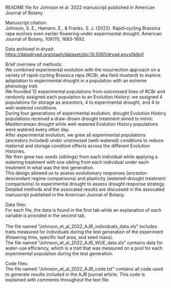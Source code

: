 README file for Johnson et al. 2022 manuscript published in American Journal of Botany

Manuscript citation:<br>
Johnson, S. E., Hamann, E., & Franks, S. J. (2022). Rapid‐cycling Brassica rapa evolves even earlier flowering under experimental drought. American Journal of Botany, 109(11), 1683-1692.

Data archived in dryad:<br>
https://datadryad.org/stash/dataset/doi:10.5061/dryad.pnvx0k6q1

Brief overview of methods:<br>
We combined experimental evolution with the resurrection approach on a variety of rapid-cycling Brassica rapa (RCBr, aka field mustard) to explore adaptation to experimental drought in a population with an extreme phenology trait.<br>
We founded 12 experimental populations from outcrossed lines of RCBr and randomly assigned each population to an Evolution History: we assigned 4 populations for storage as ancestors, 4 to experimental drought, and 4 to well-watered conditions.<br>
During four generations of experimental evolution, drought Evolution History populations received a draw-drown drought treatment aimed to mimic Mediterranean drought while well-watered Evolution History populations were watered every other day.<br>
After experimental evolution, we grew all experimental populations (ancestors included) under unstressed (well-watered) conditions to reduce maternal and storage condition effects across the different Evolution Histories.<br>
We then grew two seeds (siblings) from each individual while applying a watering treatment with one sibling from each individual under each treatment in what was the test generation.<br>
This design allowed us to assess evolutionary responses (ancestor-descendant regime comparisons) and plasticity (watered-drought treatment comparisons) to experimental drought to assess drought response strategy.<br>
Detailed methods and the assocated results are discussed in the assocated manuscript published in the American Journal of Botany.<br>

Data files:<br>
For each file, the data is found in the first tab while an explanation of each variable is provided in the second tab.<br>  
The file named "Johnson_et_al_2022_AJB_individuals_data.xls" includes traits measured for individuals during the test generation of the experiment (flowering time, specific leaf area, and seed mass).<br> 
The file named "Johnson_et_al_2022_AJB_WUE_data.xls" contains data for water-use efficiency, which is a trait that was measured on a pool for each experimental population during the test generation.<br> 

Code files:<br>
The file named "Johnson_et_al_2022_AJB_code.txt" contains all code used to generate results included in the AJB journal article. This code is explained with comments throughout the text file.  
